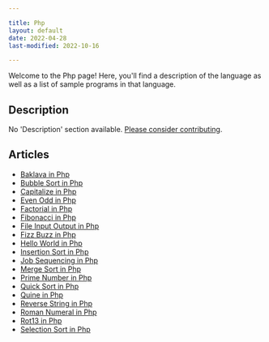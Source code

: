 ```yaml
---

title: Php
layout: default
date: 2022-04-28
last-modified: 2022-10-16

---
```


Welcome to the Php page! Here, you'll find a description of the language as well as a list of sample programs in that language.

## Description

No 'Description' section available. [Please consider contributing](https://github.com/TheRenegadeCoder/sample-programs-website).

## Articles

- [Baklava in Php](https://sampleprograms.io/projects/baklava/php)
- [Bubble Sort in Php](https://sampleprograms.io/projects/bubble-sort/php)
- [Capitalize in Php](https://sampleprograms.io/projects/capitalize/php)
- [Even Odd in Php](https://sampleprograms.io/projects/even-odd/php)
- [Factorial in Php](https://sampleprograms.io/projects/factorial/php)
- [Fibonacci in Php](https://sampleprograms.io/projects/fibonacci/php)
- [File Input Output in Php](https://sampleprograms.io/projects/file-input-output/php)
- [Fizz Buzz in Php](https://sampleprograms.io/projects/fizz-buzz/php)
- [Hello World in Php](https://sampleprograms.io/projects/hello-world/php)
- [Insertion Sort in Php](https://sampleprograms.io/projects/insertion-sort/php)
- [Job Sequencing in Php](https://sampleprograms.io/projects/job-sequencing/php)
- [Merge Sort in Php](https://sampleprograms.io/projects/merge-sort/php)
- [Prime Number in Php](https://sampleprograms.io/projects/prime-number/php)
- [Quick Sort in Php](https://sampleprograms.io/projects/quick-sort/php)
- [Quine in Php](https://sampleprograms.io/projects/quine/php)
- [Reverse String in Php](https://sampleprograms.io/projects/reverse-string/php)
- [Roman Numeral in Php](https://sampleprograms.io/projects/roman-numeral/php)
- [Rot13 in Php](https://sampleprograms.io/projects/rot13/php)
- [Selection Sort in Php](https://sampleprograms.io/projects/selection-sort/php)
